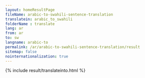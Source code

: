 ```yaml
---
layout: homeResultPage
fileName: arabic-to-swahili-sentence-translation
translatein: arabic_to_swahili
folderName : translate
lang: ar
from: ar
to: sw
langname: arabic-to
permalink: /ar/arabic-to-swahili-sentence-translation/result
sitemap: false
nointernationalization: true
---
```

{% include result/translateinto.html %}

<script src="/js/result/translation.js" data-foldername="{{page.folderName}}" data-lang="{{page.lang}}"></script>
